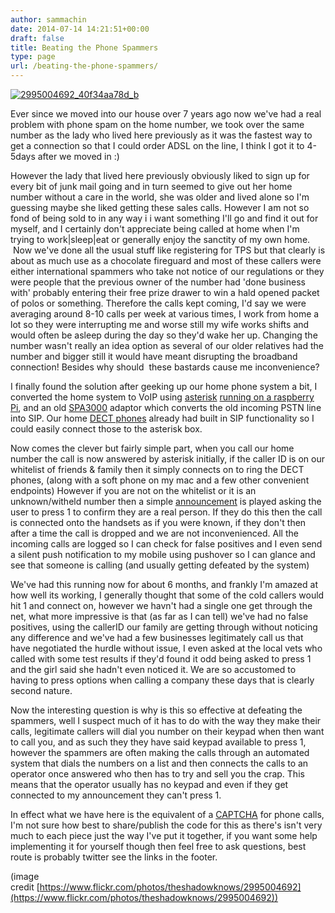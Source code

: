 ```yaml
---
author: sammachin
date: 2014-07-14 14:21:51+00:00
draft: false
title: Beating the Phone Spammers
type: page
url: /beating-the-phone-spammers/
---
```




[![2995004692_40f34aa78d_b](http://sammachin.com/wp-content/uploads/2014/07/2995004692_40f34aa78d_b.jpg)
](http://sammachin.com/wp-content/uploads/2014/07/2995004692_40f34aa78d_b.jpg)

Ever since we moved into our house over 7 years ago now we've had a real problem with phone spam on the home number, we took over the same number as the lady who lived here previously as it was the fastest way to get a connection so that I could order ADSL on the line, I think I got it to 4-5days after we moved in :)

However the lady that lived here previously obviously liked to sign up for every bit of junk mail going and in turn seemed to give out her home number without a care in the world, she was older and lived alone so I'm guessing maybe she liked getting these sales calls. However I am not so fond of being sold to in any way i i want something I'll go and find it out for myself, and I certainly don't appreciate being called at home when I'm trying to work|sleep|eat or generally enjoy the sanctity of my own home.  Now we've done all the usual stuff like registering for TPS but that clearly is about as much use as a chocolate fireguard and most of these callers were either international spammers who take not notice of our regulations or they were people that the previous owner of the number had 'done business with' probably entering their free prize drawer to win a hald opened packet of polos or something. Therefore the calls kept coming, I'd say we were averaging around 8-10 calls per week at various times, I work from home a lot so they were interrupting me and worse still my wife works shifts and would often be asleep during the day so they'd wake her up. Changing the number wasn't really an idea option as several of our older relatives had the number and bigger still it would have meant disrupting the broadband connection! Besides why should  these bastards cause me inconvenience?

I finally found the solution after geeking up our home phone system a bit, I converted the home system to VoIP using [asterisk](http://www.asterisk.org) [running on a raspberry Pi](http://www.raspberry-asterisk.org/), and an old [SPA3000](http://www.voip-info.org/wiki/view/Sipura+3000) adaptor which converts the old incoming PSTN line into SIP. Our home [DECT phones](http://www.gigaset.com/en_HQ/shop/gigaset-a510-ip.html) already had built in SIP functionality so I could easily connect those to the asterisk box.

Now comes the clever but fairly simple part, when you call our home number the call is now answered by asterisk initially, if the caller ID is on our whitelist of friends & family then it simply connects on to ring the DECT phones, (along with a soft phone on my mac and a few other convenient endpoints) However if you are not on the whitelist or it is an unknown/witheld number then a simple [announcement](http://sammachin.com/?p=188) is played asking the user to press 1 to confirm they are a real person. If they do this then the call is connected onto the handsets as if you were known, if they don't then after a time the call is dropped and we are not inconvenienced. All the incoming calls are logged so I can check for false positives and I even send a silent push notification to my mobile using pushover so I can glance and see that someone is calling (and usually getting defeated by the system)

We've had this running now for about 6 months, and frankly I'm amazed at how well its working, I generally thought that some of the cold callers would hit 1 and connect on, however we havn't had a single one get through the net, what more impressive is that (as far as I can tell) we've had no false positives, using the callerID our family are getting through without noticing any difference and we've had a few businesses legitimately call us that have negotiated the hurdle without issue, I even asked at the local vets who called with some test results if they'd found it odd being asked to press 1 and the girl said she hadn't even noticed it. We are so accustomed to having to press options when calling a company these days that is clearly second nature.

Now the interesting question is why is this so effective at defeating the spammers, well I suspect much of it has to do with the way they make their calls, legitimate callers will dial you number on their keypad when then want to call you, and as such they they have said keypad available to press 1, however the spammers are often making the calls through an automated system that dials the numbers on a list and then connects the calls to an operator once answered who then has to try and sell you the crap. This means that the operator usually has no keypad and even if they get connected to my announcement they can't press 1.

In effect what we have here is the equivalent of a [CAPTCHA](http://en.wikipedia.org/wiki/CAPTCHA) for phone calls, I'm not sure how best to share/publish the code for this as there's isn't very much to each piece just the way I've put it together, if you want some help implementing it for yourself though then feel free to ask questions, best route is probably twitter see the links in the footer.



(image credit [https://www.flickr.com/photos/theshadowknows/2995004692](https://www.flickr.com/photos/theshadowknows/2995004692))
